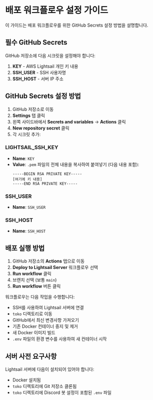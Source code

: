 # 배포 워크플로우 설정 가이드

이 가이드는 배포 워크플로우를 위한 GitHub Secrets 설정 방법을 설명합니다.

## 필수 GitHub Secrets

GitHub 저장소에 다음 시크릿을 설정해야 합니다:

1. **KEY** - AWS Lightsail 개인 키 내용
2. **SSH_USER** - SSH 사용자명
3. **SSH_HOST** - 서버 IP 주소

## GitHub Secrets 설정 방법

1. GitHub 저장소로 이동
2. **Settings** 탭 클릭
3. 왼쪽 사이드바에서 **Secrets and variables** → **Actions** 클릭
4. **New repository secret** 클릭
5. 각 시크릿 추가:

### LIGHTSAIL_SSH_KEY
- **Name**: `KEY`
- **Value**: `.pem` 파일의 전체 내용을 복사하여 붙여넣기 (다음 내용 포함):
  ```
  -----BEGIN RSA PRIVATE KEY-----
  [여기에 키 내용]
  -----END RSA PRIVATE KEY-----
  ```

### SSH_USER
- **Name**: `SSH_USER`

### SSH_HOST
- **Name**: `SSH_HOST`

## 배포 실행 방법

1. GitHub 저장소의 **Actions** 탭으로 이동
2. **Deploy to Lightsail Server** 워크플로우 선택
3. **Run workflow** 클릭
4. 브랜치 선택 (보통 `main`)
5. **Run workflow** 버튼 클릭

워크플로우는 다음 작업을 수행합니다:
- SSH를 사용하여 Lightsail 서버에 연결
- `toko` 디렉토리로 이동
- GitHub에서 최신 변경사항 가져오기
- 기존 Docker 컨테이너 중지 및 제거
- 새 Docker 이미지 빌드
- `.env` 파일의 환경 변수를 사용하여 새 컨테이너 시작

## 서버 사전 요구사항

Lightsail 서버에 다음이 설치되어 있어야 합니다:
- Docker 설치됨
- `toko` 디렉토리에 Git 저장소 클론됨
- `toko` 디렉토리에 Discord 봇 설정이 포함된 `.env` 파일